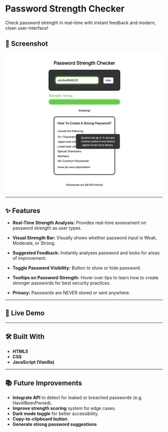 # Password Strength Checker
Check password strength in real-time with instant feedback and modern, clean user-interface!

## 📸 Screenshot
![Password Strength Checker Screenshot](screenshot.png)

---

## ✨ Features

- **Real-Time Strength Analysis:**
    Provides real-time assessment on password strength as user types.

- **Visual Strength Bar:**
    Visually shows whether password input is Weak, Moderate, or Strong.

- **Suggested Feedback:**
    Instantly analyses password and looks for areas of improvement.

- **Toggle Password Visibility:**
    Button to show or hide password.

- **Tooltips on Password Strength:**
    Hover over tips to learn how to create stronger passwords for best security practices.

- **Privacy:**
    Passwords are NEVER stored or sent anywhere.

---

## 🚀 Live Demo

---

## 🛠️ Built With
- **HTML5**
- **CSS**
- **JavaScript (Vanilla)**

---

## 📚 Future Improvements
- **Integrate API** to detect for leaked or breached passwords (e.g. HaveIBeenPwned).
- **Improve strength scoring** system for edge cases.
- **Dark mode toggle** for better accessibility.
- **Copy-to-clipboard button**.
- **Generate strong password suggestions**